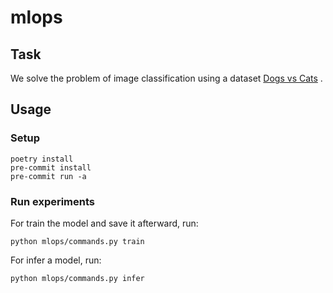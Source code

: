 # mlops
## Task

We solve the problem of image classification using a dataset
[Dogs vs Cats](https://www.dropbox.com/s/gqdo90vhli893e0/data.zip)
.

## Usage
### Setup

```
poetry install
pre-commit install
pre-commit run -a
```

### Run experiments

For train the model and save it afterward, run:

```
python mlops/commands.py train
```

For infer a model, run:

```
python mlops/commands.py infer
```
